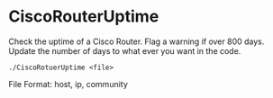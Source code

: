 # CiscoRouterUptime

Check the uptime of a Cisco Router. Flag a warning if over 800 days. Update the number of days to what ever you want in the code.

```
./CiscoRotuerUptime <file>
```

File Format:
host, ip, community
 
